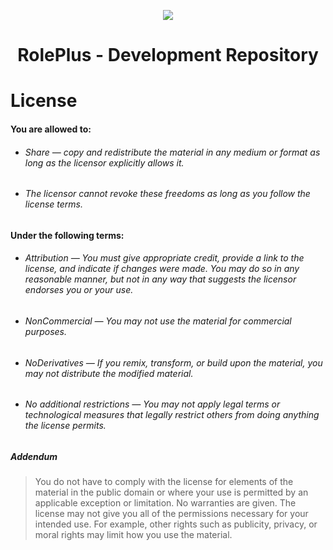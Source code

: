 <p align="center">
  <img src="https://cdn.discordapp.com/attachments/700666264791547925/925703103813128222/RolePlus.png" />
</p>

<h1 align="center">RolePlus - Development Repository</align>

# License

#### You are allowed to:

- ###### Share — copy and redistribute the material in any medium or format as long as the licensor explicitly allows it.
- ###### The licensor cannot revoke these freedoms as long as you follow the license terms.

#### Under the following terms:

- ###### Attribution — You must give appropriate credit, provide a link to the license, and indicate if changes were made. You may do so in any reasonable manner, but not in any way that suggests the licensor endorses you or your use.

- ###### NonCommercial — You may not use the material for commercial purposes.

- ###### NoDerivatives — If you remix, transform, or build upon the material, you may not distribute the modified material.

- ###### No additional restrictions — You may not apply legal terms or technological measures that legally restrict others from doing anything the license permits.


##### Addendum

> You do not have to comply with the license for elements of the material in the public domain or where your use is permitted by an applicable exception or limitation.
No warranties are given. The license may not give you all of the permissions necessary for your intended use. For example, other rights such as publicity, privacy, or moral rights may limit how you use the material.
